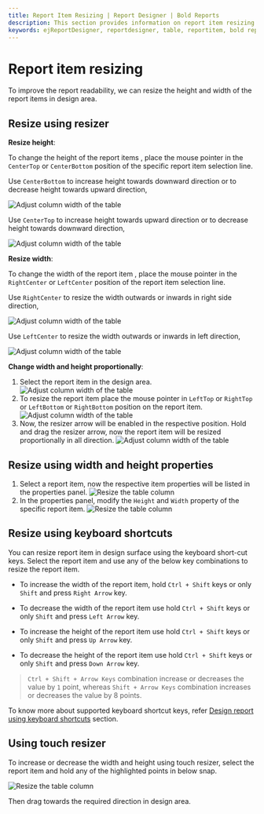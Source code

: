 ```yaml
---
title: Report Item Resizing | Report Designer | Bold Reports
description: This section provides information on report item resizing in design area to improve the data presentation in Web Report Designer.
keywords: ejReportDesigner, reportdesigner, table, reportitem, bold reports, documentation, help, ej, user guide, demo, samples, bold reports, bold reporting
---
```


# Report item resizing

To improve the report readability, we can resize the height and width of the report items in design area.

## Resize using resizer

**Resize height**:

To change the height of the report items , place the mouse pointer in the `CenterTop` or `CenterBottom` position of the specific report item selection line.

Use `CenterBottom` to increase height towards downward direction or to decrease height towards upward direction,

![Adjust column width of the table](/static/assets/on-premise/images/report-designer/compose-report/design-surface/report-item-resizing/resize-vertically-downwards.png)

Use `CenterTop` to increase height towards upward direction or to decrease height towards downward direction,

![Adjust column width of the table](/static/assets/on-premise/images/report-designer/compose-report/design-surface/report-item-resizing/resize-vertically-upwards.png)

**Resize width**:

To change the width of the report item , place the mouse pointer in the `RightCenter` or `LeftCenter` position of the report item selection line.

Use `RightCenter` to resize the width outwards or inwards in right side direction,

![Adjust column width of the table](/static/assets/on-premise/images/report-designer/compose-report/design-surface/report-item-resizing/resize-right-center.png)

Use `LeftCenter` to resize the width outwards or inwards in left direction,

![Adjust column width of the table](/static/assets/on-premise/images/report-designer/compose-report/design-surface/report-item-resizing/resize-left-center.png)

**Change width and height proportionally**:

1. Select the report item in the design area.
![Adjust column width of the table](/static/assets/on-premise/images/report-designer/compose-report/design-surface/report-item-resizing/select-report-item-to-resize.png)
2. To resize the report item place the mouse pointer in `LeftTop` or `RightTop` or `LeftBottom` or `RightBottom` position on the report item.
![Adjust column width of the table](/static/assets/on-premise/images/report-designer/compose-report/design-surface/report-item-resizing/resize-proportionally.png)
3. Now, the resizer arrow will be enabled in the respective position. Hold and drag the resizer arrow, now the report item will be resized proportionally in all direction.
![Adjust column width of the table](/static/assets/on-premise/images/report-designer/compose-report/design-surface/report-item-resizing/over-all-resize-ouput.png)

## Resize using width and height properties

1. Select a report item, now the respective item properties will be listed in the properties panel.
![Resize the table column](/static/assets/on-premise/images/report-designer/compose-report/design-surface/report-item-resizing/select-report-item-to-resize.png)
2. In the properties panel, modify the `Height` and `Width` property of the specific report item.
![Resize the table column](/static/assets/on-premise/images/report-designer/compose-report/design-surface/report-item-resizing/width-and-height-properties.png)

## Resize using keyboard shortcuts

You can resize report item in design surface using the keyboard short-cut keys. Select the report item and use any of the below key combinations to resize the report item.

* To increase the width of the report item, hold `Ctrl + Shift` keys or only `Shift` and press `Right Arrow` key.

* To decrease the width of the report item use hold `Ctrl + Shift` keys or only `Shift` and press `Left Arrow` key.

* To increase the height of the report item use hold `Ctrl + Shift` keys or only `Shift` and press `Up Arrow` key.

* To decrease the height of the report item use hold `Ctrl + Shift` keys or only `Shift` and press `Down Arrow` key.

> `Ctrl + Shift + Arrow Keys` combination increase or decreases the value by `1` point, whereas `Shift + Arrow Keys` combination increases or decreases the value by 8 points.

To know more about supported keyboard shortcut keys, refer [Design report using keyboard shortcuts](/designer-guide/report-designer/design-report-using-keyboard-shortcuts/) section.

## Using touch resizer

To increase or decrease the width and height using touch resizer, select the report item and hold any of the highlighted points in below snap.

![Resize the table column](/static/assets/on-premise/images/report-designer/compose-report/design-surface/report-item-resizing/touch-resizer.png)

Then drag towards the required direction in design area.